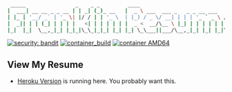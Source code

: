 ```sh
 _____                _    _ _         ____
|  ___| __ __ _ _ __ | | _| (_)_ __   |  _ \ ___  ___ _   _ _ __ ___   ___
| |_ | '__/ _` | '_ \| |/ / | | '_ \  | |_) / _ \/ __| | | | '_ ` _ \ / _ \
|  _|| | | (_| | | | |   <| | | | | | |  _ <  __/\__ \ |_| | | | | | |  __/
|_|  |_|  \__,_|_| |_|_|\_\_|_|_| |_| |_| \_\___||___/\__,_|_| |_| |_|\___|

```

[![security: bandit](https://img.shields.io/badge/security-bandit-yellow.svg)](https://github.com/PyCQA/bandit) [![container_build](https://github.com/devsecfranklin/franklin-resume/actions/workflows/container.yml/badge.svg)](https://github.com/devsecfranklin/franklin-resume/actions/workflows/container.yml) [![container AMD64](https://github.com/devsecfranklin/franklin-resume/actions/workflows/container-amd64.yml/badge.svg)](https://github.com/devsecfranklin/franklin-resume/actions/workflows/container-amd64.yml)

## View My Resume

* [Heroku Version](https://franklin-resume.herokuapp.com/) is running here. You probably want this.
